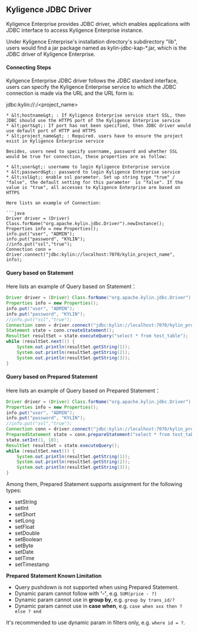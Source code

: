 ## Kyligence JDBC Driver
Kyligence Enterprise provides JDBC driver, which enables applications with JDBC interface to access Kyligence Enterprise instance.  

Under Kyligence Enterprise's installation directory's subdirectory "lib", users would find a jar package named as kylin-jdbc-kap-*.jar, which is the JDBC driver of Kyligence Enterprise.

#### Connecting Steps
Kyligence Enterprise JDBC driver follows the JDBC standard interface, users can specify the Kyligence Enterprise service to which the JDBC connection is made via the URL and the URL form is:

<!-- ``` -->
jdbc:kylin://<hostname>:<port>/<project_name>
```
* &lt;hostname&gt; : If Kyligence Enterprise service start SSL, then JDBC should use the HTTPS port of the Kyligence Enterprise service 
* &lt;port&gt;: If port has not been specified, then JDBC driver would use default port of HTTP and HTTPS 
* &lt;project_name&gt; : Required. users have to ensure the project exist in Kyligence Enterprise service 

Besides, users need to specify username, password and whether SSL would be true for connection, these properties are as follow: 

* &lt;user&gt;: username to login Kyligence Enterprise service
* &lt;password&gt;: password to login Kyligence Enterprise service
* &lt;ssl&gt;: enable ssl parameter. Set up string type "true" / "false", the default setting for this parameter  is "false". If the value is "true", all accesses to Kyligence Enterprise are based on HTTPS

Here lists an example of Connection: 

```java
Driver driver = (Driver) Class.forName("org.apache.kylin.jdbc.Driver").newInstance();
Properties info = new Properties();
info.put("user", "ADMIN");
info.put("password", "KYLIN");
//info.put("ssl","true");
Connection conn = driver.connect("jdbc:kylin://localhost:7070/kylin_project_name", info);
```

#### Query based on Statement 
Here lists an example of Query based on Statement：
```java
Driver driver = (Driver) Class.forName("org.apache.kylin.jdbc.Driver").newInstance();
Properties info = new Properties();
info.put("user", "ADMIN");
info.put("password", "KYLIN");
//info.put("ssl","true");
Connection conn = driver.connect("jdbc:kylin://localhost:7070/kylin_project_name", info);
Statement state = conn.createStatement();
ResultSet resultSet = state.executeQuery("select * from test_table");
while (resultSet.next()) {
    System.out.println(resultSet.getString(1));
    System.out.println(resultSet.getString(2));
    System.out.println(resultSet.getString(3));
}
```


#### Query based on Prepared Statement 
Here lists an example of Query based on Prepared Statement： 

```java
Driver driver = (Driver) Class.forName("org.apache.kylin.jdbc.Driver").newInstance();
Properties info = new Properties();
info.put("user", "ADMIN");
info.put("password", "KYLIN");
//info.put("ssl","true");
Connection conn = driver.connect("jdbc:kylin://localhost:7070/kylin_project_name", info);
PreparedStatement state = conn.prepareStatement("select * from test_table where id=?");
state.setInt(1, 10);
ResultSet resultSet = state.executeQuery();
while (resultSet.next()) {
    System.out.println(resultSet.getString(1));
    System.out.println(resultSet.getString(2));
    System.out.println(resultSet.getString(3));
}
```

Among them, Prepared Statement supports assignment for the following types: 

* setString
* setInt
* setShort
* setLong
* setFloat
* setDouble
* setBoolean
* setByte
* setDate
* setTime
* setTimestamp


**Prepared Statement Known Limitation**

- Query pushdown is not supported when using Prepared Statement.
- Dynamic param cannot follow with <b>'-'</b>, e.g. `SUM(price - ?)`
- Dynamic param cannot use in <b>group by</b>, e.g. `group by trans_id/?`
- Dynamic param cannot use in <b>case when</b>, e.g. `case when xxx then ? else ? end`

It's recommended to use dynamic param in filters only, e.g. `where id = ?`.